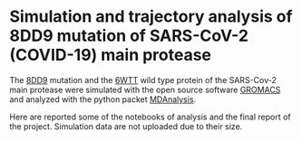 # Simulation and trajectory analysis of 8DD9 mutation of SARS-CoV-2 (COVID-19) main protease

The [8DD9](https://www.rcsb.org/structure/8DD9) mutation and the [6WTT](https://www.rcsb.org/structure/6WTT) wild type protein of the SARS-Cov-2
main protease were simulated with the open source software [GROMACS](https://www.gromacs.org/) and analyzed with the python packet 
[MDAnalysis](https://www.mdanalysis.org/). 

Here are reported some of the notebooks of analysis and the final report of the project. Simulation data are not uploaded due to their size.
